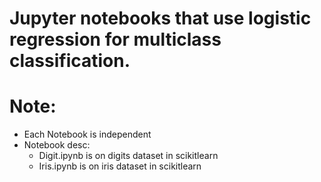# Jupyter notebooks that use logistic regression for multiclass classification.

# Note:
- Each Notebook is independent
- Notebook desc:
  - Digit.ipynb is on digits dataset in scikitlearn
  - Iris.ipynb is on iris dataset in scikitlearn
